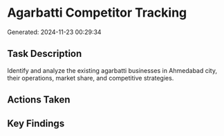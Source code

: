 # Agarbatti Competitor Tracking
Generated: 2024-11-23 00:29:34

## Task Description
Identify and analyze the existing agarbatti businesses in Ahmedabad city, their operations, market share, and competitive strategies.

## Actions Taken


## Key Findings

